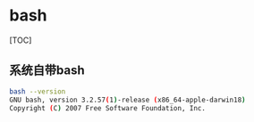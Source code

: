 # bash


[TOC]

## 系统自带bash

```bash
bash --version
GNU bash, version 3.2.57(1)-release (x86_64-apple-darwin18)
Copyright (C) 2007 Free Software Foundation, Inc.
```
